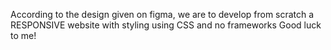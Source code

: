 According to the design given on figma, we are to develop from scratch a RESPONSIVE website
with styling using CSS
and no frameworks
Good luck to me!
